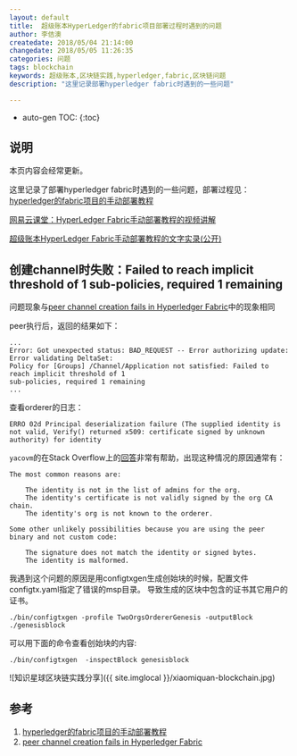 ```yaml
---
layout: default
title:  超级账本HyperLedger的fabric项目部署过程时遇到的问题
author: 李佶澳
createdate: 2018/05/04 21:14:00
changedate: 2018/05/05 11:26:35
categories: 问题
tags: blockchain
keywords: 超级账本,区块链实践,hyperledger,fabric,区块链问题
description: "这里记录部署hyperledger fabric时遇到的一些问题"

---
```


* auto-gen TOC:
{:toc}

## 说明

本页内容会经常更新。

这里记录了部署hyperledger fabric时遇到的一些问题，部署过程见：[hyperledger的fabric项目的手动部署教程][1]

[网易云课堂：HyperLedger Fabric手动部署教程的视频讲解](http://study.163.com/course/introduction.htm?courseId=1005326005&share=2&shareId=400000000376006)

[超级账本HyperLedger Fabric手动部署教程的文字实录(公开)](http://www.lijiaocn.com/%E9%A1%B9%E7%9B%AE/2018/04/26/hyperledger-fabric-deploy.html)

## 创建channel时失败：Failed to reach implicit threshold of 1 sub-policies, required 1 remaining

问题现象与[peer channel creation fails in Hyperledger Fabric][2]中的现象相同

peer执行后，返回的结果如下：

	...
	Error: Got unexpected status: BAD_REQUEST -- Error authorizing update: Error validating DeltaSet: 
	Policy for [Groups] /Channel/Application not satisfied: Failed to reach implicit threshold of 1 
	sub-policies, required 1 remaining
	...

查看orderer的日志：

	ERRO 02d Principal deserialization failure (The supplied identity is
	not valid, Verify() returned x509: certificate signed by unknown
	authority) for identity

`yacovm`的在Stack Overflow上的[回答][2]非常有帮助，出现这种情况的原因通常有：

	The most common reasons are:
	
	    The identity is not in the list of admins for the org.
	    The identity's certificate is not validly signed by the org CA chain.
	    The identity's org is not known to the orderer.
	
	Some other unlikely possibilities because you are using the peer binary and not custom code:
	
	    The signature does not match the identity or signed bytes.
	    The identity is malformed.

我遇到这个问题的原因是用configtxgen生成创始块的时候，配置文件configtx.yaml指定了错误的msp目录。
导致生成的区块中包含的证书其它用户的证书。

	./bin/configtxgen -profile TwoOrgsOrdererGenesis -outputBlock ./genesisblock

可以用下面的命令查看创始块的内容:

	./bin/configtxgen  -inspectBlock genesisblock

![知识星球区块链实践分享]({{ site.imglocal }}/xiaomiquan-blockchain.jpg)

## 参考

1. [hyperledger的fabric项目的手动部署教程][1]
2. [peer channel creation fails in Hyperledger Fabric][2]

[1]: http://www.lijiaocn.com/%E9%A1%B9%E7%9B%AE/2018/04/26/hyperledger-fabric-deploy.html  "hyperledger的fabric项目的手动部署教程" 
[2]: https://stackoverflow.com/questions/45726536/peer-channel-creation-fails-in-hyperledger-fabric "peer channel creation fails in Hyperledger Fabric"
